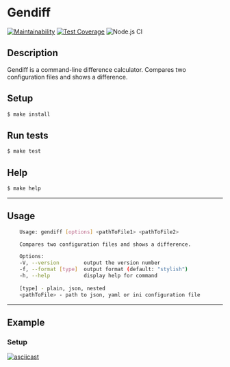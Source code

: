 # Gendiff

[![Maintainability](https://api.codeclimate.com/v1/badges/968adb4773696b6c8767/maintainability)](https://codeclimate.com/github/floydezus/frontend-project-lvl2/maintainability)  [![Test Coverage](https://api.codeclimate.com/v1/badges/968adb4773696b6c8767/test_coverage)](https://codeclimate.com/github/floydezus/frontend-project-lvl2/test_coverage) ![Node.js CI](https://github.com/floydezus/frontend-project-lvl2/workflows/Node.js%20CI/badge.svg)

## Description
Gendiff is a command-line difference calculator.
Compares two configuration files and shows a difference.

## Setup
```sh
$ make install
```
## Run tests
```sh
$ make test
```
## Help
```sh
$ make help
```
----------------------------
## Usage
```sh
    Usage: gendiff [options] <pathToFile1> <pathToFile2>

    Compares two configuration files and shows a difference.

    Options:
    -V, --version        output the version number
    -f, --format [type]  output format (default: "stylish")
    -h, --help           display help for command
    
    [type] - plain, json, nested
    <pathToFile> - path to json, yaml or ini configuration file
```
-------------------------
## Example

### Setup
[![asciicast](https://asciinema.org/a/gzRi0O4I7SPeUlgDvFDy7QMea.svg)](https://asciinema.org/a/gzRi0O4I7SPeUlgDvFDy7QMea)
